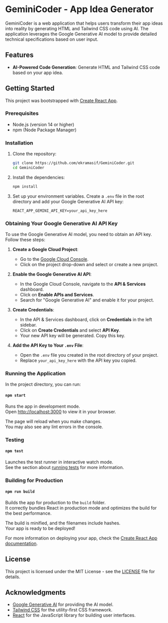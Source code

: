 # GeminiCoder - App Idea Generator

GeminiCoder is a web application that helps users transform their app ideas into reality by generating HTML and Tailwind CSS code using AI. The application leverages the Google Generative AI model to provide detailed technical specifications based on user input.

## Features

- **AI-Powered Code Generation**: Generate HTML and Tailwind CSS code based on your app idea.

## Getting Started

This project was bootstrapped with [Create React App](https://github.com/facebook/create-react-app).

### Prerequisites

- Node.js (version 14 or higher)
- npm (Node Package Manager)

### Installation

1. Clone the repository:

   ```bash
   git clone https://github.com/ekramasif/GeminiCoder.git
   cd GeminiCoder
   ```

2. Install the dependencies:

   ```bash
   npm install
   ```

3. Set up your environment variables. Create a `.env` file in the root directory and add your Google Generative AI API key:

   ```plaintext
   REACT_APP_GEMINI_API_KEY=your_api_key_here
   ```

### Obtaining Your Google Generative AI API Key

To use the Google Generative AI model, you need to obtain an API key. Follow these steps:

1. **Create a Google Cloud Project**:
   - Go to the [Google Cloud Console](https://console.cloud.google.com/).
   - Click on the project drop-down and select or create a new project.

2. **Enable the Google Generative AI API**:
   - In the Google Cloud Console, navigate to the **API & Services** dashboard.
   - Click on **Enable APIs and Services**.
   - Search for "Google Generative AI" and enable it for your project.

3. **Create Credentials**:
   - In the API & Services dashboard, click on **Credentials** in the left sidebar.
   - Click on **Create Credentials** and select **API Key**.
   - Your new API key will be generated. Copy this key.

4. **Add the API Key to Your `.env` File**:
   - Open the `.env` file you created in the root directory of your project.
   - Replace `your_api_key_here` with the API key you copied.

### Running the Application

In the project directory, you can run:

#### `npm start`

Runs the app in development mode.\
Open [http://localhost:3000](http://localhost:3000) to view it in your browser.

The page will reload when you make changes.\
You may also see any lint errors in the console.

### Testing

#### `npm test`

Launches the test runner in interactive watch mode.\
See the section about [running tests](https://facebook.github.io/create-react-app/docs/running-tests) for more information.

### Building for Production

#### `npm run build`

Builds the app for production to the `build` folder.\
It correctly bundles React in production mode and optimizes the build for the best performance.

The build is minified, and the filenames include hashes.\
Your app is ready to be deployed!

For more information on deploying your app, check the [Create React App documentation](https://facebook.github.io/create-react-app/docs/deployment).

## License

This project is licensed under the MIT License - see the [LICENSE](LICENSE) file for details.

## Acknowledgments

- [Google Generative AI](https://cloud.google.com/generative-ai) for providing the AI model.
- [Tailwind CSS](https://tailwindcss.com/) for the utility-first CSS framework.
- [React](https://reactjs.org/) for the JavaScript library for building user interfaces.
